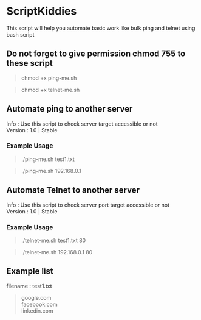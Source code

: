 # ScriptKiddies
This script will help you automate basic work like bulk ping and telnet using bash script

## Do not forget to give permission chmod 755 to these script

<blockquote> chmod +x ping-me.sh </blockquote>
<blockquote> chmod +x telnet-me.sh </blockquote>

## Automate ping to another server<br />
Info    : Use this script to check server target accessible or not<br />
Version : 1.0 | Stable<br />

### Example Usage
<blockquote> ./ping-me.sh test1.txt </blockquote>
<blockquote> ./ping-me.sh 192.168.0.1 </blockquote>

## Automate Telnet to another server<br />
Info    : Use this script to check server port target accessible or not<br />
Version : 1.0 | Stable<br />

### Example Usage
<blockquote> ./telnet-me.sh test1.txt 80 </blockquote>
<blockquote> ./telnet-me.sh 192.168.0.1 80 </blockquote>

## Example list
filename : test1.txt
<blockquote> google.com<br />
facebook.com<br />
linkedin.com
</blockquote>
